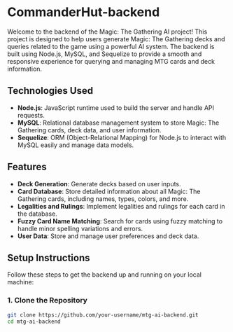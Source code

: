 # CommanderHut-backend

Welcome to the backend of the Magic: The Gathering AI project! This project is designed to help users generate Magic: The Gathering decks and queries related to the game using a powerful AI system. The backend is built using Node.js, MySQL, and Sequelize to provide a smooth and responsive experience for querying and managing MTG cards and deck information.

## Technologies Used

- **Node.js**: JavaScript runtime used to build the server and handle API requests.
- **MySQL**: Relational database management system to store Magic: The Gathering cards, deck data, and user information.
- **Sequelize**: ORM (Object-Relational Mapping) for Node.js to interact with MySQL easily and manage data models.

## Features

- **Deck Generation**: Generate decks based on user inputs.
- **Card Database**: Store detailed information about all Magic: The Gathering cards, including names, types, colors, and more.
- **Legalities and Rulings**: Implement legalities and rulings for each card in the database.
- **Fuzzy Card Name Matching**: Search for cards using fuzzy matching to handle minor spelling variations and errors.
- **User Data**: Store and manage user preferences and deck data.

## Setup Instructions

Follow these steps to get the backend up and running on your local machine:

### 1. Clone the Repository

```bash
git clone https://github.com/your-username/mtg-ai-backend.git
cd mtg-ai-backend
